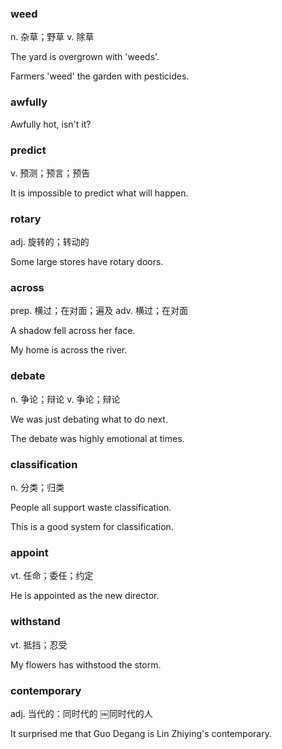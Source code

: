### weed

n. 杂草；野草 v. 除草

The yard is overgrown with 'weeds'. 

Farmers 'weed' the garden with pesticides.

### awfully
 
Awfully hot, isn't it? 

### predict 

v. 预测；预言；预告

It is impossible to predict what will happen.

### rotary 

adj. 旋转的；转动的

Some large stores have rotary doors. 

### across

prep. 横过；在对面；遍及 adv. 横过；在对面

A shadow fell across her face.

My home is across the river. 

### debate

n. 争论；辩论 v. 争论；辩论

We was just debating what to do next.

The debate was highly emotional at times.

### classification 

n. 分类；归类

People all support waste classification. 

This is a good system for classification. 

### appoint 

vt. 任命；委任；约定

He is appointed as the new director. 

### withstand

vt. 抵挡；忍受

My flowers has withstood the storm. 

### contemporary

adj. 当代的：同时代的 ￼同时代的人

It surprised me that Guo Degang is Lin Zhiying's contemporary. 
